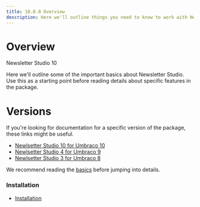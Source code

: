 ```yaml
---
title: 10.0.0 Overview
description: Here we'll outline things you need to know to work with Newsletter Studio
---
```



# Overview

Newsletter Studio 10

Here we'll outline some of the important basics about Newsletter Studio. Use this as a starting point before reading details about specific features in the package.

# Versions
If you're looking for documentation for a specific version of the package, these links might be useful.

* [Newlsetter Studio 10 for Umbraco 10](../package/10.0.0/)
* [Newlsetter Studio 4 for Umbraco 9](../package/4.0.0/)
* [Newlsetter Studio 3 for Umbraco 8](../package/3.0.0/)

We recommend reading the [basics](getting-started/basics.md) before jumping into details.

### Installation
* [Installation](getting-started/installation.md)

